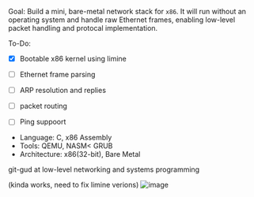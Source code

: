 Goal: Build a mini, bare-metal network stack for `x86`. It will run without an operating system and handle raw Ethernet frames, enabling low-level packet handling and protocal implementation.

To-Do:
- [X] Bootable x86 kernel using limine
- [ ] Ethernet frame parsing
- [ ] ARP resolution and replies
- [ ] packet routing
- [ ] Ping suppoort


- Language: C, x86 Assembly
- Tools: QEMU, NASM< GRUB
- Architecture: x86(32-bit), Bare Metal


git-gud at low-level networking and systems programming

(kinda works, need to fix limine verions)
![image](https://github.com/user-attachments/assets/72d6eb09-67cf-41ce-8a7d-ee8892bb0321)
